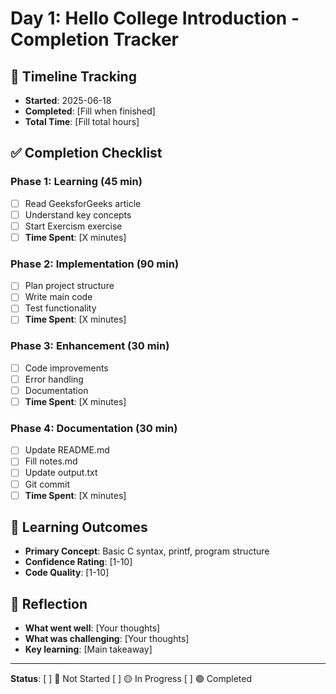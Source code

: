 # Day 1: Hello College Introduction - Completion Tracker

## 📅 Timeline Tracking
- **Started**: 2025-06-18
- **Completed**: [Fill when finished]
- **Total Time**: [Fill total hours]

## ✅ Completion Checklist

### Phase 1: Learning (45 min)
- [ ] Read GeeksforGeeks article
- [ ] Understand key concepts
- [ ] Start Exercism exercise
- [ ] **Time Spent**: [X minutes]

### Phase 2: Implementation (90 min)
- [ ] Plan project structure
- [ ] Write main code
- [ ] Test functionality
- [ ] **Time Spent**: [X minutes]

### Phase 3: Enhancement (30 min)
- [ ] Code improvements
- [ ] Error handling
- [ ] Documentation
- [ ] **Time Spent**: [X minutes]

### Phase 4: Documentation (30 min)
- [ ] Update README.md
- [ ] Fill notes.md
- [ ] Update output.txt
- [ ] Git commit
- [ ] **Time Spent**: [X minutes]

## 🎯 Learning Outcomes
- **Primary Concept**: Basic C syntax, printf, program structure
- **Confidence Rating**: [1-10]
- **Code Quality**: [1-10]

## 📝 Reflection
- **What went well**: [Your thoughts]
- **What was challenging**: [Your thoughts]
- **Key learning**: [Main takeaway]

---
**Status**: [ ] 🔴 Not Started [ ] 🟡 In Progress [ ] 🟢 Completed
